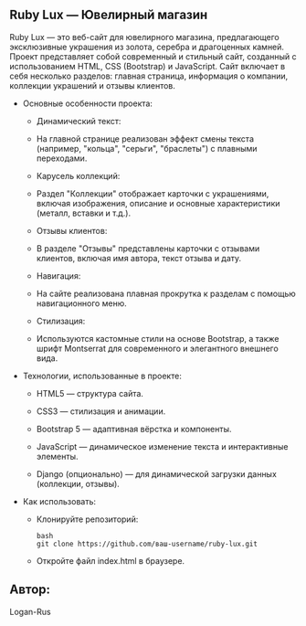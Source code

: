 ## Ruby Lux — Ювелирный магазин

Ruby Lux — это веб-сайт для ювелирного магазина, предлагающего эксклюзивные украшения из золота, серебра и драгоценных камней. 
Проект представляет собой современный и стильный сайт, созданный с использованием HTML, CSS (Bootstrap) и JavaScript. 
Сайт включает в себя несколько разделов: главная страница, информация о компании, коллекции украшений и отзывы клиентов.

- Основные особенности проекта:

  - Динамический текст:
  - На главной странице реализован эффект смены текста (например, "кольца", "серьги", "браслеты") с плавными переходами.

  - Карусель коллекций:
  - Раздел "Коллекции" отображает карточки с украшениями, включая изображения, описание и основные характеристики (металл, вставки и т.д.).

  - Отзывы клиентов:
  - В разделе "Отзывы" представлены карточки с отзывами клиентов, включая имя автора, текст отзыва и дату.

  - Навигация:
  - На сайте реализована плавная прокрутка к разделам с помощью навигационного меню.

  - Стилизация:
  - Используются кастомные стили на основе Bootstrap, а также шрифт Montserrat для современного и элегантного внешнего вида.

- Технологии, использованные в проекте:

  - HTML5 — структура сайта.

  - CSS3 — стилизация и анимации.

  - Bootstrap 5 — адаптивная вёрстка и компоненты.

  - JavaScript — динамическое изменение текста и интерактивные элементы.

  - Django (опционально) — для динамической загрузки данных (коллекции, отзывы).

- Как использовать:

  - Клонируйте репозиторий:

        bash
        git clone https://github.com/ваш-username/ruby-lux.git
  - Откройте файл index.html в браузере.

## Автор:
Logan-Rus
